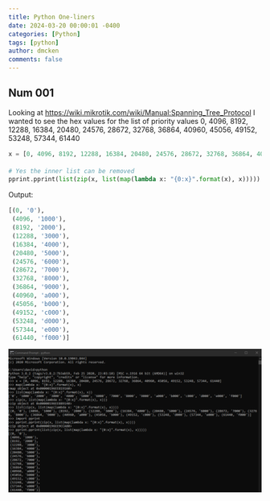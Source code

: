 ```yaml
---
title: Python One-liners
date: 2024-03-20 00:00:01 -0400
categories: [Python]
tags: [python]
author: dmcken 
comments: false
---
```



## Num 001
Looking at https://wiki.mikrotik.com/wiki/Manual:Spanning_Tree_Protocol I wanted to see the hex values for the list of priority values 0, 4096, 8192, 12288, 16384, 20480, 24576, 28672, 32768, 36864, 40960, 45056, 49152, 53248, 57344, 61440


```python
x = [0, 4096, 8192, 12288, 16384, 20480, 24576, 28672, 32768, 36864, 40960, 45056, 49152, 53248, 57344, 61440]

# Yes the inner list can be removed
pprint.pprint(list(zip(x, list(map(lambda x: "{0:x}".format(x), x)))))
```

Output:
```python
[(0, '0'),
 (4096, '1000'),
 (8192, '2000'),
 (12288, '3000'),
 (16384, '4000'),
 (20480, '5000'),
 (24576, '6000'),
 (28672, '7000'),
 (32768, '8000'),
 (36864, '9000'),
 (40960, 'a000'),
 (45056, 'b000'),
 (49152, 'c000'),
 (53248, 'd000'),
 (57344, 'e000'),
 (61440, 'f000')]
 ```
![working-python-one-liner-1](/assets/img/2024-03-20-working-of-python-one-liner-1.png)

